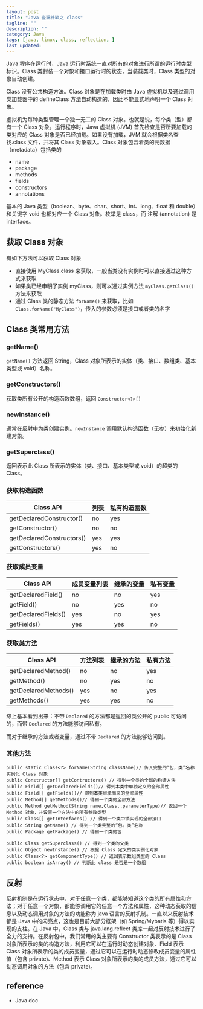 ```yaml
---
layout: post
title: "Java 查漏补缺之 class"
tagline: ""
description: ""
category: Java
tags: [java, linux, class, reflection, ]
last_updated:
---
```


Java 程序在运行时，Java 运行时系统一直对所有的对象进行所谓的运行时类型标识。Class 类封装一个对象和接口运行时的状态，当装载类时，Class 类型的对象自动创建。

Class 没有公共构造方法。Class 对象是在加载类时由 Java 虚拟机以及通过调用类加载器中的 defineClass 方法自动构造的，因此不能显式地声明一个 Class 对象。

虚拟机为每种类型管理一个独一无二的 Class 对象。也就是说，每个类（型）都有一个 Class 对象。运行程序时，Java 虚拟机 (JVM) 首先检查是否所要加载的类对应的 Class 对象是否已经加载。如果没有加载，JVM 就会根据类名查找.class 文件，并将其 Class 对象载入。Class 对象包含着类的元数据（metadata）包括类的

- name
- package
- methods
- fields
- constructors
- annotations

基本的 Java 类型（boolean、byte、char、short、int、long、float 和 double）和关键字 void 也都对应一个 Class 对象。枚举是 class，而 注解 (annotation) 是 interface。

## 获取 Class 对象

有如下方法可以获取 Class 对象

- 直接使用 MyClass.class 来获取，一般当类没有实例时可以直接通过这种方式来获取
- 如果类已经申明了实例 myClass，则可以通过实例方法 `myClass.getClass()` 方法来获取
- 通过 Class 类的静态方法 `forName()` 来获取，比如 `Class.forName("MyClass")`，传入的参数必须是接口或者类的名字

## Class 类常用方法

### getName()

`getName()` 方法返回 String，Class 对象所表示的实体（类、接口、数组类、基本类型或 void）名称。

### getConstructors()
获取类所有公开的构造函数数组，返回 `Constructor<?>[]`

### newInstance()
通常在反射中为类创建实例。`newInstance` 调用默认构造函数（无参）来初始化新建对象。

### getSuperclass()
返回表示此 Class 所表示的实体（类、接口、基本类型或 void）的超类的 Class。

### 获取构造函数

Class API                   | 列表      | 私有构造函数
----------------------------|-----------|--------------
getDeclaredConstructor()    | no        | yes
getConstructor()            | no        | no
getDeclaredConstructors()   | yes       | yes
getConstructors()           | yes       | no

### 获取成员变量

Class API           | 成员变量列表  | 继承的变量 | 私有变量
--------------------|---------------|------------|----------
getDeclaredField()  | no            | no         | yes
getField()          | no            | yes        | no
getDeclaredFields() | yes           | no         | yes
getFields()         | yes           | yes        | no

### 获取类方法

Class API           | 方法列表      | 继承的方法 | 私有方法
--------------------|---------------|------------|----------
getDeclaredMethod() | no            | no         | yes
getMethod()         | no            | yes        | no
getDeclaredMethods()| yes           | no         | yes
getMethods()        | yes           | yes        | no

综上基本看到出来：不带 `Declared` 的方法都是返回的类公开的 public 可访问的，而带 `Declared` 的方法能够访问私有。

而对于继承的方法或者变量，通过不带 `Declared` 的方法能够访问到。

### 其他方法

    public static Class<?> forName(String className)// 传入完整的“包，类”名称实例化 Class 对象
    public Constructor[] getContructors() // 得到一个类的全部的构造方法
    public Field[] getDeclaredFields()// 得到本类中单独定义的全部属性
    public Field[] getFields()// 得到本类继承而来的全部属性
    public Method[] getMethods()// 得到一个类的全部方法
    public Method getMethod(String name,Class..parameterType)// 返回一个 Method 对象，并设置一个方法中的所有参数类型
    public Class[] getInterfaces() // 得到一个类中锁实现的全部接口
    public String getName() // 得到一个类完整的“包。类”名称
    public Package getPackage() // 得到一个类的包

    public Class getSuperclass() // 得到一个类的父类
    public Object newInstance() // 根据 Class 定义的类实例化对象
    public Class<?> getComponentType() // 返回表示数组类型的 Class
    public boolean isArray() // 判断此 class 是否是一个数组

## 反射

反射机制是在运行状态中，对于任意一个类，都能够知道这个类的所有属性和方法；对于任意一个对象，都能够调用它的任意一个方法和属性，这种动态获取的信息以及动态调用对象的方法的功能称为 java 语言的反射机制。一直以来反射技术都是 Java 中的闪亮点，这也是目前大部分框架（如 Spring/Mybatis 等）得以实现的支柱。在 Java 中，Class 类与 java.lang.reflect 类库一起对反射技术进行了全力的支持。在反射包中，我们常用的类主要有 Constructor 类表示的是 Class 对象所表示的类的构造方法，利用它可以在运行时动态创建对象、Field 表示 Class 对象所表示的类的成员变量，通过它可以在运行时动态修改成员变量的属性值（包含 private)、Method 表示 Class 对象所表示的类的成员方法，通过它可以动态调用对象的方法（包含 private)。

## reference

- Java doc
